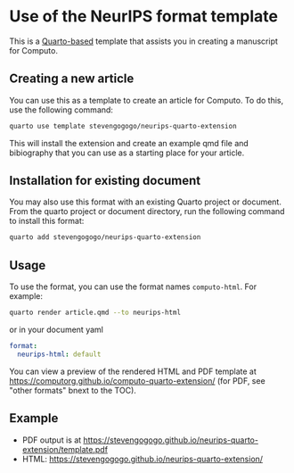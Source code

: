 # Use of the NeurIPS format template

This is a [Quarto-based](https://quarto.org) template that assists you in creating a manuscript for Computo.

## Creating a new article

You can use this as a template to create an article for Computo. To do this, use the following command:

```bash
quarto use template stevengogogo/neurips-quarto-extension
```

This will install the extension and create an example qmd file and bibiography that you can use as a starting place for your article.

## Installation for existing document

You may also use this format with an existing Quarto project or document. From the quarto project or document directory, run the following command to install this format:

```bash
quarto add stevengogogo/neurips-quarto-extension
```

## Usage

To use the format, you can use the format names `computo-html`. For example:

```bash
quarto render article.qmd --to neurips-html
```

or in your document yaml

```yaml
format:
  neurips-html: default
```

You can view a preview of the rendered HTML and PDF template at <https://computorg.github.io/computo-quarto-extension/> (for PDF, see "other formats" bnext to the TOC).


## Example

- PDF output is at https://stevengogogo.github.io/neurips-quarto-extension/template.pdf
- HTML: https://stevengogogo.github.io/neurips-quarto-extension/